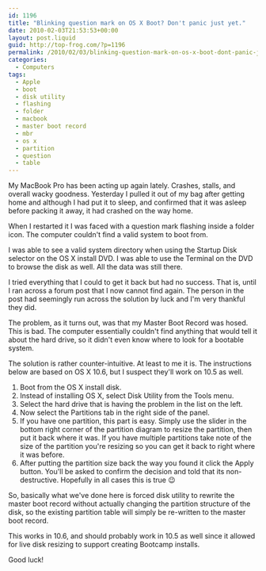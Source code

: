 ```yaml
---
id: 1196
title: "Blinking question mark on OS X Boot? Don't panic just yet."
date: 2010-02-03T21:53:53+00:00
layout: post.liquid
guid: http://top-frog.com/?p=1196
permalink: /2010/02/03/blinking-question-mark-on-os-x-boot-dont-panic-just-yet/
categories:
  - Computers
tags:
  - Apple
  - boot
  - disk utility
  - flashing
  - folder
  - macbook
  - master boot record
  - mbr
  - os x
  - partition
  - question
  - table
---
```

My MacBook Pro has been acting up again lately. Crashes, stalls, and overall wacky goodness. Yesterday I pulled it out of my bag after getting home and although I had put it to sleep, and confirmed that it was asleep before packing it away, it had crashed on the way home.

When I restarted it I was faced with a question mark flashing inside a folder icon. The computer couldn't find a valid system to boot from.

I was able to see a valid system directory when using the Startup Disk selector on the OS X install DVD. I was able to use the Terminal on the DVD to browse the disk as well. All the data was still there. 

I tried everything that I could to get it back but had no success. That is, until I ran across a forum post that I now cannot find again. The person in the post had seemingly run across the solution by luck and I'm very thankful they did.

The problem, as it turns out, was that my Master Boot Record was hosed. This is bad. The computer essentially couldn't find anything that would tell it about the hard drive, so it didn't even know where to look for a bootable system.

The solution is rather counter-intuitive. At least to me it is. The instructions below are based on OS X 10.6, but I suspect they'll work on 10.5 as well.

  1. Boot from the OS X install disk.
  2. Instead of installing OS X, select Disk Utility from the Tools menu.
  3. Select the hard drive that is having the problem in the list on the left.
  4. Now select the Partitions tab in the right side of the panel.
  5. If you have one partition, this part is easy. Simply use the slider in the bottom right corner of the partition diagram to resize the partition, then put it back where it was. If you have multiple partitions take note of the size of the partition you're resizing so you can get it back to right where it was before.
  6. After putting the partition size back the way you found it click the Apply button. You'll be asked to confirm the decision and told that its non-destructive. Hopefully in all cases this is true 😉

So, basically what we've done here is forced disk utility to rewrite the master boot record without actually changing the partition structure of the disk, so the existing partition table will simply be re-written to the master boot record.

This works in 10.6, and should probably work in 10.5 as well since it allowed for live disk resizing to support creating Bootcamp installs.

Good luck!
